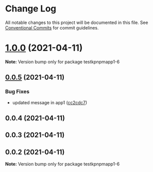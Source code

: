 # Change Log

All notable changes to this project will be documented in this file.
See [Conventional Commits](https://conventionalcommits.org) for commit guidelines.

# [1.0.0](https://github.com/kunalp726/testnpmpackage/compare/testkpnpmapp1-6@0.0.5...testkpnpmapp1-6@1.0.0) (2021-04-11)

**Note:** Version bump only for package testkpnpmapp1-6





## [0.0.5](https://github.com/kunalp726/testnpmpackage/compare/testkpnpmapp1-6@0.0.4...testkpnpmapp1-6@0.0.5) (2021-04-11)


### Bug Fixes

* updated message in app1 ([cc2cdc7](https://github.com/kunalp726/testnpmpackage/commit/cc2cdc70f12522b78c2234521b3c2d611288f536))





## 0.0.4 (2021-04-11)



## 0.0.3 (2021-04-11)



## 0.0.2 (2021-04-11)

**Note:** Version bump only for package testkpnpmapp1-6
